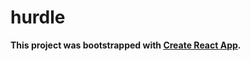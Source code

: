 # hurdle

**This project was bootstrapped with [Create React App](https://github.com/facebook/create-react-app).**

